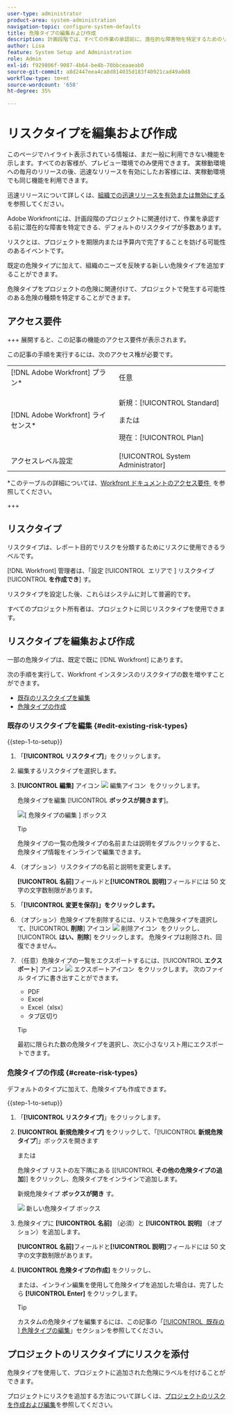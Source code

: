 ```yaml
---
user-type: administrator
product-area: system-administration
navigation-topic: configure-system-defaults
title: 危険タイプの編集および作成
description: 計画段階では、すべての作業の承認前に、潜在的な障害物を特定するためのリスクがプロジェクトに追加されます。リスクとは、プロジェクトを期限内または予算内で完了することを妨げる可能性のあるイベントです。
author: Lisa
feature: System Setup and Administration
role: Admin
exl-id: f929806f-9087-4b64-be4b-70bbceaaeab0
source-git-commit: a8d2447eea4ca8d814035d183f40921cad49a0d8
workflow-type: tm+mt
source-wordcount: '658'
ht-degree: 35%

---
```


# リスクタイプを編集および作成

<!--Audited: 03/2025-->

<!--DON'T DELETE, DRAFT OR HIDE THIS ARTICLE. IT IS LINKED TO THE PRODUCT, THROUGH THE CONTEXT SENSITIVE HELP LINKS.-->

<span class="preview">このページでハイライト表示されている情報は、まだ一般に利用できない機能を示します。すべてのお客様が、プレビュー環境でのみ使用できます。 実稼動環境への毎月のリリースの後、迅速なリリースを有効にしたお客様には、実稼動環境でも同じ機能を利用できます。</span>

<span class="preview">迅速リリースについて詳しくは、[組織での迅速リリースを有効または無効にする](/help/quicksilver/administration-and-setup/set-up-workfront/configure-system-defaults/enable-fast-release-process.md)を参照してください。</span>

Adobe Workfrontには、計画段階のプロジェクトに関連付けて、作業を承認する前に潜在的な障害を特定できる、デフォルトのリスクタイプが多数あります。

リスクとは、プロジェクトを期限内または予算内で完了することを妨げる可能性のあるイベントです。

既定の危険タイプに加えて、組織のニーズを反映する新しい危険タイプを追加することができます。

危険タイプをプロジェクトの危険に関連付けて、プロジェクトで発生する可能性のある危険の種類を特定することができます。

## アクセス要件

+++ 展開すると、この記事の機能のアクセス要件が表示されます。

この記事の手順を実行するには、次のアクセス権が必要です。

<table style="table-layout:auto"> 
 <col> 
 <col> 
 <tbody> 
  <tr> 
   <td role="rowheader">[!DNL Adobe Workfront] プラン*</td> 
   <td>任意</td> 
  </tr> 
  <tr> 
   <td role="rowheader">[!DNL Adobe Workfront] ライセンス*</td> 
   <td><p>新規：[!UICONTROL Standard]</p>
   または
   <p>現在：[!UICONTROL Plan]</p>
   </td> 
  </tr> 
  <tr> 
   <td role="rowheader">アクセスレベル設定</td> 
   <td>[!UICONTROL System Administrator]</td>
  </tr> 
 </tbody> 
</table>

*このテーブルの詳細については、[Workfront ドキュメントのアクセス要件 &#x200B;](/help/quicksilver/administration-and-setup/add-users/access-levels-and-object-permissions/access-level-requirements-in-documentation.md) を参照してください。

+++

## リスクタイプ

リスクタイプは、レポート目的でリスクを分類するためにリスクに使用できるラベルです。

[!DNL Workfront] 管理者は、「設定 [!UICONTROL &#x200B; エリアで &#x200B;] リスクタイプ [!UICONTROL **を作成でき**] す。

リスクタイプを設定した後、これらはシステムに対して普遍的です。

すべてのプロジェクト所有者は、プロジェクトに同じリスクタイプを使用できます。

## リスクタイプを編集および作成

一部の危険タイプは、既定で既に [!DNL Workfront] にあります。


次の手順を実行して、Workfront インスタンスのリスクタイプの数を増やすことができます。

* [既存のリスクタイプを編集](#edit-existing-risk-types)
* [危険タイプの作成](#create-risk-types)

### 既存のリスクタイプを編集 {#edit-existing-risk-types}

{{step-1-to-setup}}

1. 「**[!UICONTROL リスクタイプ]**」をクリックします。
1. 編集するリスクタイプを選択します。
1. **[!UICONTROL 編集]** アイコン ![&#x200B; 編集アイコン &#x200B;](assets/edit-icon.png) をクリックします。

   <span class="preview"> 危険タイプを編集 [!UICONTROL **ボックスが開きます**]。</span>

   ![[ 危険タイプの編集 ] ボックス &#x200B;](assets/edit-risk-type-box.png)

   >[!TIP]
   >
   >   危険タイプの一覧の危険タイプの名前または説明をダブルクリックすると、危険タイプ情報をインラインで編集できます。

1. （オプション）リスクタイプの名前と説明を変更します。

   **[!UICONTROL 名前]**&#x200B;フィールドと&#x200B;**[!UICONTROL 説明]**&#x200B;フィールドには 50 文字の文字数制限があります。

1. 「**[!UICONTROL 変更を保存]」をクリックします。**

1. （オプション）危険タイプを削除するには、リストで危険タイプを選択して、[!UICONTROL **削除**] アイコン ![&#x200B; 削除アイコン &#x200B;](assets/delete.png) をクリックし、[!UICONTROL **はい、削除**] をクリックします。 危険タイプは削除され、回復できません。

1. （任意）危険タイプの一覧をエクスポートするには、[!UICONTROL **エクスポート**] アイコン ![&#x200B; エクスポートアイコン &#x200B;](assets/export-icon.png) をクリックします。 次のファイル タイプに書き出すことができます。

   * PDF
   * Excel
   * Excel（xlsx）
   * タブ区切り

   >[!TIP]
   >
   >   最初に限られた数の危険タイプを選択し、次に小さなリスト用にエクスポートできます。


### 危険タイプの作成 {#create-risk-types}

デフォルトのタイプに加えて、危険タイプも作成できます。

{{step-1-to-setup}}

1. 「**[!UICONTROL リスクタイプ]**」をクリックします。

1. **[!UICONTROL 新規危険タイプ]** をクリックして、「[!UICONTROL **新規危険タイプ**]」ボックスを開きます

   または

   危険タイプ リストの左下隅にある [[!UICONTROL **その他の危険タイプの追加**]] をクリックし、危険タイプをインラインで追加します。

   <span class="preview"> 新規危険タイプ **ボックスが開き** す。<span>

   ![&#x200B; 新しい危険タイプ ボックス &#x200B;](assets/new-risk-type-box.png)


1. 危険タイプに **[!UICONTROL 名前]** （必須）と **[!UICONTROL 説明]** （オプション）を追加します。

   **[!UICONTROL 名前]**&#x200B;フィールドと&#x200B;**[!UICONTROL 説明]**&#x200B;フィールドには 50 文字の文字数制限があります。

1. **[!UICONTROL 危険タイプの作成]** をクリックし、

   または、インライン編集を使用して危険タイプを追加した場合は、完了したら **[!UICONTROL Enter]** をクリックします。

   >[!TIP]
   >
   >カスタムの危険タイプを編集するには、この記事の「[[!UICONTROL &#x200B; 既存の &#x200B;] 危険タイプの編集 &#x200B;](#edit-existing-risk-types)」セクションを参照してください。

## プロジェクトのリスクタイプにリスクを添付

危険タイプを使用して、プロジェクトに追加された危険にラベルを付けることができます。

プロジェクトにリスクを追加する方法について詳しくは、[プロジェクトのリスクを作成および編集](../../../manage-work/projects/define-a-business-case/create-edit-risks-on-projects.md)を参照してください。
